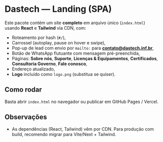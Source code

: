 # Dastech — Landing (SPA)

Este pacote contém um site **completo** em arquivo único (`index.html`) usando **React** e **Tailwind** via CDN, com:
- Roteamento por hash (`#/`),
- Carrossel (autoplay, pause on hover e swipe),
- Pop-up de lead com envio por `mailto:` para **contato@dastech.inf.br**,
- Botão de WhatsApp flutuante com mensagem pré-preenchida,
- Páginas: **Sobre nós**, **Suporte**, **Licenças & Equipamentos**, **Certificados**, **Consultoria Governo**, **Fale conosco**,
- Endereço atualizado,
- **Logo** incluído como `logo.png` (substitua se quiser).

## Como rodar
Basta abrir `index.html` no navegador ou publicar em GitHub Pages / Vercel.

## Observações
- As dependências (React, Tailwind) vêm por CDN. Para produção com build, recomendo migrar para Vite/Next + Tailwind.
